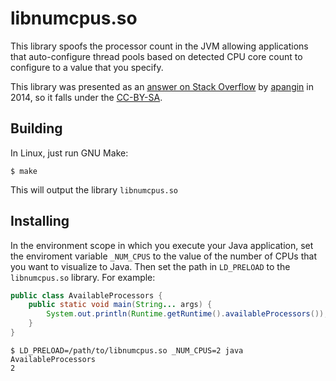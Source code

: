 # libnumcpus.so

This library spoofs the processor count in the JVM allowing applications that
auto-configure thread pools based on detected CPU core count to configure to
a value that you specify.

This library was presented as an [answer on Stack Overflow](https://stackoverflow.com/a/22762558/33611)
by [apangin](https://stackoverflow.com/users/3448419/apangin) in 2014, so it
falls under the [CC-BY-SA](./LICENSE).

## Building

In Linux, just run GNU Make:
```
$ make
```

This will output the library `libnumcpus.so`


## Installing

In the environment scope in which you execute your Java application, set
the enviroment variable `_NUM_CPUS` to the value of the number of CPUs
that you want to visualize to Java. Then set the path in `LD_PRELOAD` to
the `libnumcpus.so` library. For example:

```java
public class AvailableProcessors {
    public static void main(String... args) {
        System.out.println(Runtime.getRuntime().availableProcessors());
    }
}
```

```
$ LD_PRELOAD=/path/to/libnumcpus.so _NUM_CPUS=2 java AvailableProcessors
2
```
